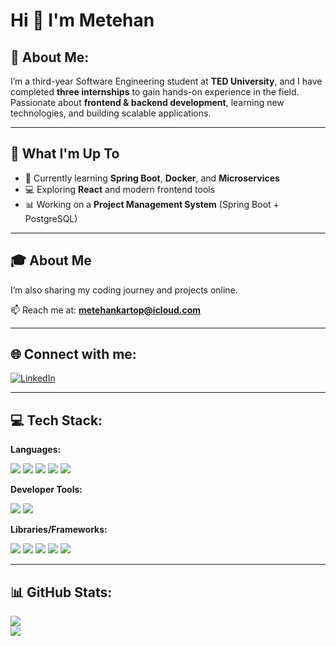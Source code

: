 # Hi 👋 I'm Metehan  

## 💫 About Me:  
I’m a third-year Software Engineering student at **TED University**, and I have completed **three internships** to gain hands-on experience in the field.  
Passionate about **frontend & backend development**, learning new technologies, and building scalable applications.  

---

## 🚀 What I'm Up To  
- 🌱 Currently learning **Spring Boot**, **Docker**, and **Microservices**  
- 💻 Exploring **React** and modern frontend tools  
- 📊 Working on a **Project Management System** (Spring Boot + PostgreSQL)  

---

## 🎓 About Me  
I’m also sharing my coding journey and projects online.  

📫 Reach me at: **metehankartop@icloud.com**  

---

## 🌐 Connect with me:  
[![LinkedIn](https://img.shields.io/badge/LinkedIn-%230077B5.svg?logo=linkedin&logoColor=white)](https://linkedin.com/in/metehan-kartop)  

---

## 💻 Tech Stack:  

**Languages:**  
<p>
  <img src="https://img.shields.io/badge/Java-%23ED8B00.svg?logo=openjdk&logoColor=white" />
  <img src="https://img.shields.io/badge/JavaScript-%23323330.svg?logo=javascript&logoColor=%23F7DF1E" />
  <img src="https://img.shields.io/badge/HTML5-%23E34F26.svg?logo=html5&logoColor=white" />
  <img src="https://img.shields.io/badge/CSS3-%231572B6.svg?logo=css3&logoColor=white" />
  <img src="https://img.shields.io/badge/SQL-%23025E8C.svg?logo=postgresql&logoColor=white" />
</p>

**Developer Tools:**  
<p>
  <img src="https://img.shields.io/badge/Git-%23F05033.svg?logo=git&logoColor=white" />
  <img src="https://img.shields.io/badge/Postman-FF6C37?logo=postman&logoColor=white" />
</p>

**Libraries/Frameworks:**  
<p>
  <img src="https://img.shields.io/badge/React-%2320232a.svg?logo=react&logoColor=%2361DAFB" />
  <img src="https://img.shields.io/badge/Spring%20Boot-%236DB33F.svg?logo=springboot&logoColor=white" />
  <img src="https://img.shields.io/badge/Node.js-43853D?logo=node.js&logoColor=white" />
  <img src="https://img.shields.io/badge/PostgreSQL-%23316192.svg?logo=postgresql&logoColor=white" />
  <img src="https://img.shields.io/badge/Docker-%230db7ed.svg?logo=docker&logoColor=white" />
</p>
  

---

## 📊 GitHub Stats:  
![](https://github-readme-stats.vercel.app/api?username=metehankartop&show_icons=true&theme=dark)  
![](https://github-readme-stats.vercel.app/api/top-langs/?username=metehankartop&layout=compact&theme=dark)  
